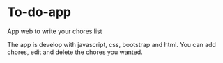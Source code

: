 # To-do-app
App web to write your chores list

The app is develop with javascript, css, bootstrap and html. You can add chores, edit and delete the chores you wanted.
